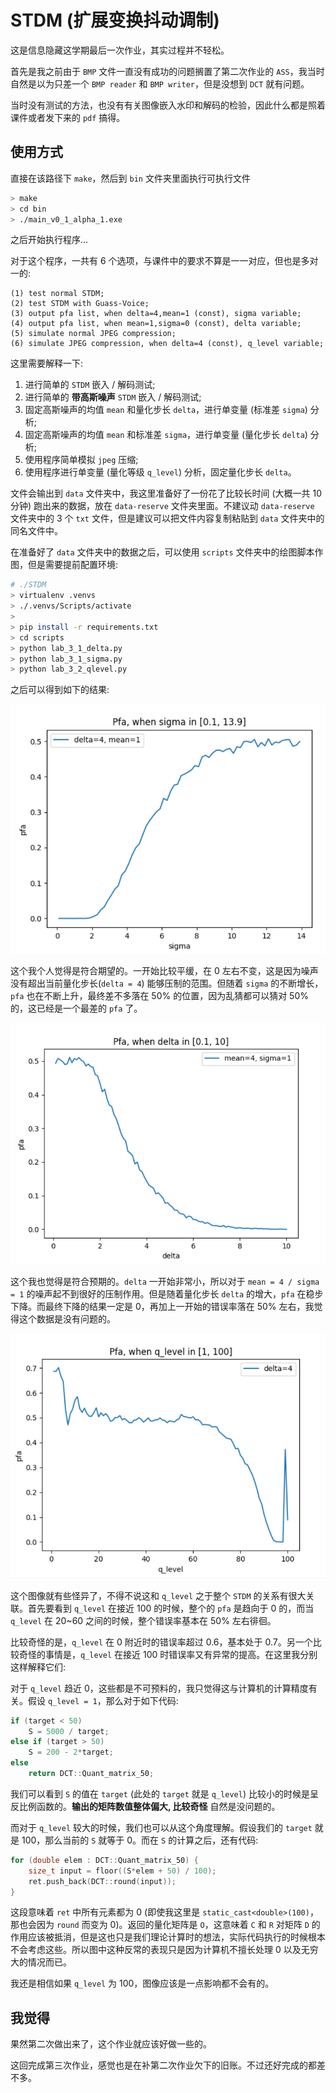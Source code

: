 # STDM (扩展变换抖动调制)

这是信息隐藏这学期最后一次作业，其实过程并不轻松。

首先是我之前由于 `BMP` 文件一直没有成功的问题搁置了第二次作业的 `ASS`，我当时自然是以为只差一个 `BMP reader` 和 `BMP writer`，但是没想到 `DCT` 就有问题。

当时没有测试的方法，也没有有关图像嵌入水印和解码的检验，因此什么都是照着课件或者发下来的 `pdf` 搞得。

## 使用方式

直接在该路径下 `make`，然后到 `bin` 文件夹里面执行可执行文件

```bash
> make
> cd bin
> ./main_v0_1_alpha_1.exe
```

之后开始执行程序...

对于这个程序，一共有 6 个选项，与课件中的要求不算是一一对应，但也是多对一的:

```english
(1) test normal STDM;
(2) test STDM with Guass-Voice;
(3) output pfa list, when delta=4,mean=1 (const), sigma variable;
(4) output pfa list, when mean=1,sigma=0 (const), delta variable;
(5) simulate normal JPEG compression;
(6) simulate JPEG compression, when delta=4 (const), q_level variable;
```

这里需要解释一下:

1. 进行简单的 `STDM` 嵌入 / 解码测试;
2. 进行简单的 **带高斯噪声** `STDM` 嵌入 / 解码测试;
3. 固定高斯噪声的均值 `mean` 和量化步长 `delta`，进行单变量 (标准差 `sigma`) 分析;
4. 固定高斯噪声的均值 `mean` 和标准差 `sigma`，进行单变量 (量化步长 `delta`) 分析;
5. 使用程序简单模拟 `jpeg` 压缩;
6. 使用程序进行单变量 (量化等级 `q_level`) 分析，固定量化步长 `delta`。

文件会输出到 `data` 文件夹中，我这里准备好了一份花了比较长时间 (大概一共 10 分钟) 跑出来的数据，放在 `data-reserve` 文件夹里面。不建议动 `data-reserve` 文件夹中的 3 个 `txt` 文件，但是建议可以把文件内容复制粘贴到 `data` 文件夹中的同名文件中。

在准备好了 `data` 文件夹中的数据之后，可以使用 `scripts` 文件夹中的绘图脚本作图，但是需要提前配置环境:

```bash
# ./STDM
> virtualenv .venvs
> ./.venvs/Scripts/activate
>
> pip install -r requirements.txt
> cd scripts
> python lab_3_1_delta.py
> python lab_3_1_sigma.py
> python lab_3_2_qlevel.py
```

之后可以得到如下的结果:

![sigma](img/sigma.png)

这个我个人觉得是符合期望的。一开始比较平缓，在 0 左右不变，这是因为噪声没有超出当前量化步长(`delta = 4`) 能够压制的范围。但随着 `sigma` 的不断增长，`pfa` 也在不断上升，最终差不多落在 50% 的位置，因为乱猜都可以猜对 50% 的，这已经是一个最差的 `pfa` 了。

![delta](img/delta.png)

这个我也觉得是符合预期的。`delta` 一开始非常小，所以对于 `mean = 4 / sigma = 1` 的噪声起不到很好的压制作用。但是随着量化步长 `delta` 的增大，`pfa` 在稳步下降。而最终下降的结果一定是 0，再加上一开始的错误率落在 50% 左右，我觉得这个数据是没有问题的。

![q_level](img/q_level.png)

这个图像就有些怪异了，不得不说这和 `q_level` 之于整个 `STDM` 的关系有很大关联。首先要看到 `q_level` 在接近 100 的时候，整个的 `pfa` 是趋向于 0 的，而当 `q_level` 在 20~60 之间的时候，整个错误率基本在 50% 左右徘徊。

比较奇怪的是，`q_level` 在 0 附近时的错误率超过 0.6，基本处于 0.7。另一个比较奇怪的事情是，`q_level` 在接近 100 时错误率又有异常的提高。在这里我分别这样解释它们:

对于 `q_level` 趋近 0，这些都是不可预料的，我只觉得这与计算机的计算精度有关。假设 `q_level = 1`，那么对于如下代码:

```cpp
if (target < 50)
    S = 5000 / target;
else if (target > 50)
    S = 200 - 2*target;
else
    return DCT::Quant_matrix_50;
```

我们可以看到 `S` 的值在 `target` (此处的 `target` 就是 `q_level`) 比较小的时候是呈反比例函数的。**输出的矩阵数值整体偏大, 比较奇怪** 自然是没问题的。

而对于 `q_level` 较大的时候，我们也可以从这个角度理解。假设我们的 `target` 就是 100，那么当前的 `S` 就等于 0。而在 `S` 的计算之后，还有代码:

```cpp
for (double elem : DCT::Quant_matrix_50) {
    size_t input = floor((S*elem + 50) / 100);
    ret.push_back(DCT::round(input));
}
```

这段意味着 `ret` 中所有元素都为 0 (即使我这里是 `static_cast<double>(100)`，那也会因为 `round` 而变为 0)。返回的量化矩阵是 `O`，这意味着 `C` 和 `R` 对矩阵 `D` 的作用应该被抵消，但是这也只是我们理论计算时的想法，实际代码执行的时候根本不会考虑这些。所以图中这种反常的表现只是因为计算机不擅长处理 0 以及无穷大的情况而已。

我还是相信如果 `q_level` 为 100，图像应该是一点影响都不会有的。

## 我觉得

果然第二次做出来了，这个作业就应该好做一些的。

这回完成第三次作业，感觉也是在补第二次作业欠下的旧账。不过还好完成的都差不多。
